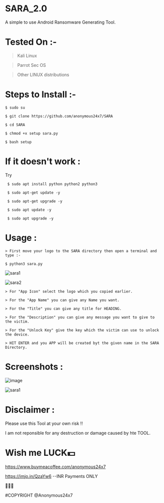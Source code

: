 # SARA_2.0

A simple to use Android Ransomware Generating Tool.


# Tested On :- 
  > Kali Linux
  
  > Parrot Sec OS 

  > Other LINUX distributions


# Steps to Install :- 

    $ sudo su

    $ git clone https://github.com/anonymous24x7/SARA

    $ cd SARA

    $ chmod +x setup sara.py

    $ bash setup



# If it doesn't work :

Try

     $ sudo apt install python python2 python3

     $ sudo apt-get update -y

     $ sudo apt-get upgrade -y
     
     $ sudo apt update -y
     
     $ sudo apt upgrade -y



# Usage :

    > First move your logo to the SARA directory then open a terminal and type :- 
    
    $ python3 sara.py

![sara1](https://user-images.githubusercontent.com/81870774/125302080-42eedc00-e349-11eb-9a95-0e1ef0e1497e.png)

![sara2](https://user-images.githubusercontent.com/81870774/125302114-4bdfad80-e349-11eb-9b00-241cf2b3121f.png)

    > For "App Icon" select the logo which you copied earlier.
    
    > For the "App Name" you can give any Name you want.
    
    > For the "Title" you can give any title for HEADING.
    
    > For the "Description" you can give any message you want to give to the victim.
    
    > For the "Unlock Key" give the key which the victim can use to unlock the device.
    
    > HIT ENTER and you APP will be created byt the given name in the SARA Directory.
    
# Screenshots :

![image](https://user-images.githubusercontent.com/81870774/125305739-39b33e80-e34c-11eb-85b2-7432894b44ad.png)

![sara1](https://user-images.githubusercontent.com/81870774/125305759-3fa91f80-e34c-11eb-80a2-6d480f1b0856.png)
  
    
# Disclaimer :

Please use this Tool at your own risk !!

I am not reponsible for any destruction or damage caused by hte TOOL.



# Wish me LUCK💵
https://www.buymeacoffee.com/anonymous24x7


https://imjo.in/QzaYw6    --INR Payments ONLY


🖤🖤🖤

#COPYRIGHT @Anonymous24x7
